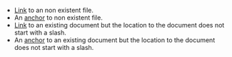 *   [Link](/non-existing-file) to an non existent file.
*   An [anchor](/non-existing-file#foobar) to non existent file.
*   [Link](docs/getting_started/getting-started) to an existing document but the location to the document does not start with a slash.
*   An [anchor](docs/getting_started/getting-started#foobar) to an existing document but the location to the document does not start with a slash.